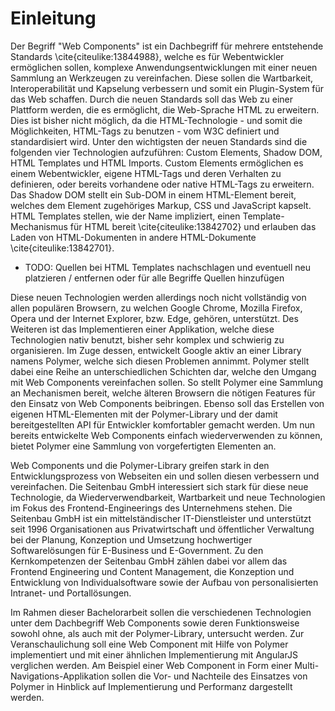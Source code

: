 # Einleitung

Der Begriff "Web Components" ist ein Dachbegriff für mehrere entstehende Standards \cite{citeulike:13844988}, welche es für Webentwickler ermöglichen sollen, komplexe Anwendungsentwicklungen mit einer neuen Sammlung an Werkzeugen zu vereinfachen. Diese sollen die Wartbarkeit, Interoperabilität und Kapselung verbessern und somit ein Plugin-System für das Web schaffen. Durch die neuen Standards soll das Web zu einer Plattform werden, die es ermöglicht, die Web-Sprache HTML zu erweitern. Dies ist bisher nicht möglich, da die HTML-Technologie - und somit die Möglichkeiten, HTML-Tags zu benutzen - vom W3C definiert und standardisiert wird. Unter den wichtigsten der neuen Standards sind die folgenden vier Technologien aufzuführen: Custom Elements, Shadow DOM, HTML Templates und HTML Imports. Custom Elements ermöglichen es einem Webentwickler, eigene HTML-Tags und deren Verhalten zu definieren, oder bereits vorhandene oder native HTML-Tags zu erweitern. Das Shadow DOM stellt ein Sub-DOM in einem HTML-Element bereit, welches dem Element zugehöriges Markup, CSS und JavaScript kapselt. HTML Templates stellen, wie der Name impliziert, einen Template-Mechanismus für HTML bereit \cite{citeulike:13842702} und erlauben das Laden von HTML-Dokumenten in andere HTML-Dokumente \cite{citeulike:13842701}.

- TODO: Quellen bei HTML Templates nachschlagen und eventuell neu platzieren / entfernen oder für alle Begriffe Quellen hinzufügen

Diese neuen Technologien werden allerdings noch nicht vollständig von allen populären Browsern, zu welchen Google Chrome, Mozilla Firefox, Opera und der Internet Explorer, bzw. Edge, gehören, unterstützt. Des Weiteren ist das Implementieren einer Applikation, welche diese Technologien nativ benutzt, bisher sehr komplex und schwierig zu organisieren. Im Zuge dessen, entwickelt Google aktiv an einer Library namens Polymer, welche sich diesen Problemen annimmt.
Polymer stellt dabei eine Reihe an unterschiedlichen Schichten dar, welche den Umgang mit Web Components vereinfachen sollen. So stellt Polymer eine Sammlung an Mechanismen bereit, welche älteren Browsern die nötigen Features für den Einsatz von Web Components beibringen. Ebenso soll das Erstellen von eigenen HTML-Elementen mit der Polymer-Library und der damit bereitgestellten API für Entwickler komfortabler gemacht werden. Um nun bereits entwickelte Web Components einfach wiederverwenden zu können, bietet Polymer eine Sammlung von vorgefertigten Elementen an.

Web Components und die Polymer-Library greifen stark in den Entwicklungsprozess von Webseiten ein und sollen diesen verbessern und vereinfachen. Die Seitenbau GmbH interessiert sich stark für diese neue Technologie, da Wiederverwendbarkeit, Wartbarkeit und neue Technologien im Fokus des Frontend-Engineerings des Unternehmens stehen.
Die Seitenbau GmbH ist ein mittelständischer IT-Dienstleister und unterstützt seit 1996 Organisationen aus Privatwirtschaft und öffentlicher Verwaltung bei der Planung, Konzeption und Umsetzung hochwertiger Softwarelösungen für E-Business und E-Government. Zu den Kernkompetenzen der Seitenbau GmbH zählen dabei vor allem das Frontend Engineering und Content Management, die Konzeption und Entwicklung von Individualsoftware sowie der Aufbau von personalisierten Intranet- und Portallösungen.

Im Rahmen dieser Bachelorarbeit sollen die verschiedenen Technologien unter dem Dachbegriff Web Components sowie deren Funktionsweise sowohl ohne, als auch mit der Polymer-Library, untersucht werden. Zur Veranschaulichung soll eine Web Component mit Hilfe von Polymer implementiert und mit einer ähnlichen Implementierung mit AngularJS verglichen werden. Am Beispiel einer Web Component in Form einer Multi-Navigations-Applikation sollen die Vor- und Nachteile des Einsatzes von Polymer in Hinblick auf Implementierung und Performanz dargestellt werden.
